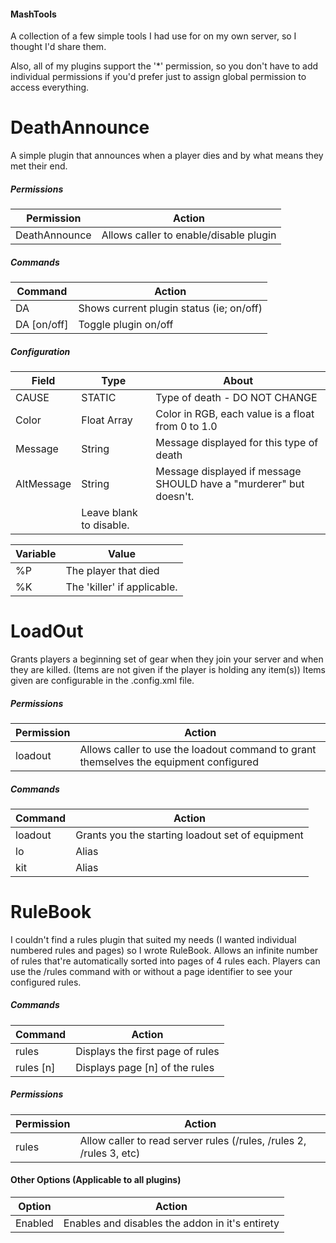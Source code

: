 #### MashTools

A collection of a few simple tools I had use for on my own server, so I thought I'd share them.

Also, all of my plugins support the '*' permission, so you don't have to add individual permissions
if you'd prefer just to assign global permission to access everything.

# DeathAnnounce

A simple plugin that announces when a player dies and by what means they met their end.

##### Permissions
Permission       | Action
---------------- | -------
DeathAnnounce    | Allows caller to enable/disable plugin

##### Commands
Command     | Action
------------|---------
DA          | Shows current plugin status (ie; on/off)
DA [on/off] | Toggle plugin on/off

##### Configuration
Field | Type | About
------|------|------
CAUSE |STATIC|Type of death - DO NOT CHANGE
Color |Float Array|Color in RGB, each value is a float from 0 to 1.0
Message|String|Message displayed for this type of death
AltMessage|String|Message displayed if message SHOULD have a "murderer" but doesn't.
||Leave blank to disable.

Variable|Value
--------|-----
%P      |The player that died
%K      |The 'killer' if applicable.

# LoadOut

Grants players a beginning set of gear when they join your server and when they are killed.
(Items are not given if the player is holding any item(s))
Items given are configurable in the .config.xml file.

##### Permissions
Permission | Action
---------- | -------
loadout    | Allows caller to use the loadout command to grant themselves the equipment configured

##### Commands
Command | Action
--------|---------
loadout | Grants you the starting loadout set of equipment
lo      | Alias
kit     | Alias

# RuleBook

I couldn't find a rules plugin that suited my needs (I wanted individual numbered rules and pages) so I wrote RuleBook.
Allows an infinite number of rules that're automatically sorted into pages of 4 rules each. Players can use the /rules
command with or without a page identifier to see your configured rules.

##### Commands
Command   | Action
----------|----------
rules     | Displays the first page of rules
rules [n] | Displays page [n] of the rules

##### Permissions
Permission | Action
---------- | -------
rules	     | Allow caller to read server rules (/rules, /rules 2, /rules 3, etc)


#### Other Options (Applicable to all plugins)
Option | Action
------- | -------
Enabled								| Enables and disables the addon in it's entirety
